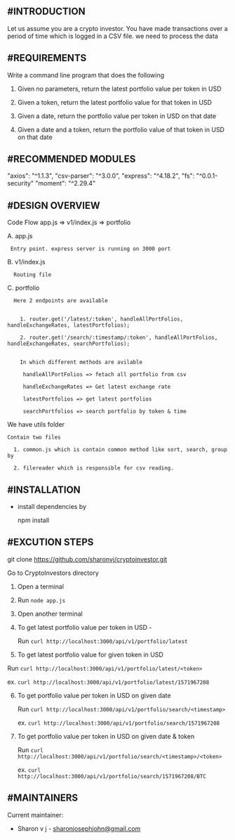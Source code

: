 #INTRODUCTION
------------

Let us assume you are a crypto investor. You have made transactions over a period of time which is logged in a CSV file. we need to process the data 


#REQUIREMENTS
------------

Write a command line program that does the following

1. Given no parameters, return the latest portfolio value per token in USD

2. Given a token, return the latest portfolio value for that token in USD

3. Given a date, return the portfolio value per token in USD on that date

4. Given a date and a token, return the portfolio value of that token in USD on that date


#RECOMMENDED MODULES
-------------------

"axios": "^1.1.3",
"csv-parser": "^3.0.0",
"express": "^4.18.2",
"fs": "^0.0.1-security"
"moment": "^2.29.4"


#DESIGN OVERVIEW
---------------
  Code Flow
  app.js => v1/index.js => portfolio 



  A. app.js

     Entry point. express server is running on 3000 port

  B. v1/index.js

      Routing file


  C. portfolio 

      Here 2 endpoints are available


        1. router.get('/latest/:token', handleAllPortFolios, handleExchangeRates, latestPortfolios);

        2. router.get('/search/:timestamp/:token', handleAllPortFolios, handleExchangeRates, searchPortfolios);


        In which different methods are avilable

         handleAllPortFolios => fetach all portfolio from csv

         handleExchangeRates => Get latest exchange rate 

         latestPortfolios => get latest portfolios

         searchPortfolios => search portfolio by token & time


We have utils folder

    Contain two files

      1. common.js which is contain common method like sort, search, group by

      2. filereader which is responsible for csv reading.


#INSTALLATION
------------
 
 * install dependencies by

    npm install
    

#EXCUTION STEPS
------------
git clone https://github.com/sharonvj/cryptoinvestor.git


Go to CryptoInvestors directory

1. Open a terminal 

2. Run `node app.js`

3. Open another terminal 

4. To get latest portfolio value per token in USD - 
   
   Run `curl http://localhost:3000/api/v1/portfolio/latest`

5.  To get latest portfolio value for given token in USD

   Run `curl http://localhost:3000/api/v1/portfolio/latest/<token>`

   ex. `curl http://localhost:3000/api/v1/portfolio/latest/1571967208`

6. To get portfolio value per token in USD on given date
  
   Run `curl http://localhost:3000/api/v1/portfolio/search/<timestamp>`

   ex. `curl http://localhost:3000/api/v1/portfolio/search/1571967208`

6. To get portfolio value per token in USD on given date & token
   
   Run `curl http://localhost:3000/api/v1/portfolio/search/<timestamp>/<token>`

   ex. `curl http://localhost:3000/api/v1/portfolio/search/1571967208/BTC`

#MAINTAINERS
-----------

Current maintainer:
 * Sharon v j - sharonjosephjohn@gmail.com
